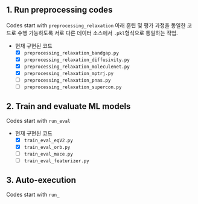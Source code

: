 


## 1. Run preprocessing codes
Codes start with `preprocessing_relaxation`
아래 훈련 및 평가 과정을 동일한 코드로 수행 가능하도록 서로 다른 데이터 소스에서 `.pkl`형식으로 통일하는 작업. 
- 현재 구현된 코드
    - [x] `preprocessing_relaxation_bandgap.py`
    - [x] `preprocessing_relaxation_diffusivity.py`
    - [x] `preprocessing_relaxation_moleculenet.py`
    - [x] `preprocessing_relaxation_mptrj.py`
    - [ ] `preprocessing_relaxation_pnas.py`
    - [ ] `preprocessing_relaxation_supercon.py`

## 2. Train and evaluate ML models
Codes start with `run_eval`
- 현재 구현된 코드
    - [x] `train_eval_eqV2.py`
    - [x] `train_eval_orb.py`
    - [ ] `train_eval_mace.py`
    - [ ] `train_eval_featurizer.py`
    
## 3. Auto-execution
Codes start with `run_`